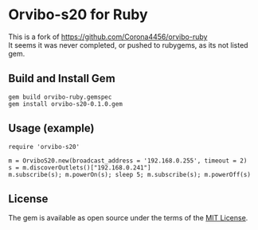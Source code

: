 # Orvibo-s20 for Ruby

This is a fork of https://github.com/Corona4456/orvibo-ruby <br />
It seems it was never completed, or pushed to rubygems, as its not listed gem.

## Build and Install Gem

```
gem build orvibo-ruby.gemspec
gem install orvibo-s20-0.1.0.gem
```

## Usage (example)

``` 
require 'orvibo-s20'

m = OrviboS20.new(broadcast_address = '192.168.0.255', timeout = 2)
s = m.discoverOutlets()["192.168.0.241"] 
m.subscribe(s); m.powerOn(s); sleep 5; m.subscribe(s); m.powerOff(s)

```

## License

The gem is available as open source under the terms of the [MIT License](http://opensource.org/licenses/MIT).
